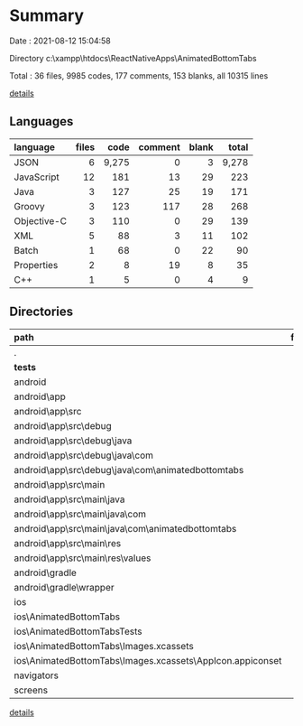 # Summary

Date : 2021-08-12 15:04:58

Directory c:\xampp\htdocs\ReactNativeApps\AnimatedBottomTabs

Total : 36 files,  9985 codes, 177 comments, 153 blanks, all 10315 lines

[details](details.md)

## Languages
| language | files | code | comment | blank | total |
| :--- | ---: | ---: | ---: | ---: | ---: |
| JSON | 6 | 9,275 | 0 | 3 | 9,278 |
| JavaScript | 12 | 181 | 13 | 29 | 223 |
| Java | 3 | 127 | 25 | 19 | 171 |
| Groovy | 3 | 123 | 117 | 28 | 268 |
| Objective-C | 3 | 110 | 0 | 29 | 139 |
| XML | 5 | 88 | 3 | 11 | 102 |
| Batch | 1 | 68 | 0 | 22 | 90 |
| Properties | 2 | 8 | 19 | 8 | 35 |
| C++ | 1 | 5 | 0 | 4 | 9 |

## Directories
| path | files | code | comment | blank | total |
| :--- | ---: | ---: | ---: | ---: | ---: |
| . | 36 | 9,985 | 177 | 153 | 10,315 |
| __tests__ | 1 | 7 | 4 | 4 | 15 |
| android | 13 | 368 | 163 | 87 | 618 |
| android\app | 8 | 257 | 139 | 52 | 448 |
| android\app\src | 7 | 169 | 27 | 29 | 225 |
| android\app\src\debug | 2 | 70 | 8 | 9 | 87 |
| android\app\src\debug\java | 1 | 59 | 8 | 6 | 73 |
| android\app\src\debug\java\com | 1 | 59 | 8 | 6 | 73 |
| android\app\src\debug\java\com\animatedbottomtabs | 1 | 59 | 8 | 6 | 73 |
| android\app\src\main | 5 | 99 | 19 | 20 | 138 |
| android\app\src\main\java | 2 | 68 | 17 | 13 | 98 |
| android\app\src\main\java\com | 2 | 68 | 17 | 13 | 98 |
| android\app\src\main\java\com\animatedbottomtabs | 2 | 68 | 17 | 13 | 98 |
| android\app\src\main\res | 2 | 8 | 2 | 4 | 14 |
| android\app\src\main\res\values | 2 | 8 | 2 | 4 | 14 |
| android\gradle | 1 | 5 | 0 | 1 | 6 |
| android\gradle\wrapper | 1 | 5 | 0 | 1 | 6 |
| ios | 7 | 205 | 1 | 35 | 241 |
| ios\AnimatedBottomTabs | 6 | 154 | 1 | 20 | 175 |
| ios\AnimatedBottomTabsTests | 1 | 51 | 0 | 15 | 66 |
| ios\AnimatedBottomTabs\Images.xcassets | 2 | 44 | 0 | 1 | 45 |
| ios\AnimatedBottomTabs\Images.xcassets\AppIcon.appiconset | 1 | 38 | 0 | 0 | 38 |
| navigators | 1 | 115 | 0 | 6 | 121 |
| screens | 4 | 24 | 0 | 8 | 32 |

[details](details.md)